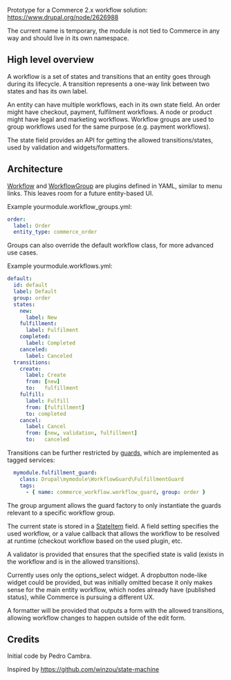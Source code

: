 Prototype for a Commerce 2.x workflow solution: https://www.drupal.org/node/2626988

The current name is temporary, the module is not tied to Commerce in any way
and should live in its own namespace.

High level overview
-------------------
A workflow is a set of states and transitions that an entity goes through during its lifecycle.
A transition represents a one-way link between two states and has its own label.

An entity can have multiple workflows, each in its own state field.
An order might have checkout, payment, fulfilment workflows.
A node or product might have legal and marketing workflows.
Workflow groups are used to group workflows used for the same purpose (e.g. payment workflows).

The state field provides an API for getting the allowed transitions/states, used
by validation and widgets/formatters.

Architecture
------------
[Workflow](https://github.com/bojanz/commerce_workflow/blob/8.x-1.x/src/Plugin/Workflow/WorkflowInterface.php) and [WorkflowGroup](https://github.com/bojanz/commerce_workflow/blob/8.x-1.x/src/Plugin/WorkflowGroup/WorkflowGroupInterface.php) are plugins defined in YAML, similar to menu links.
This leaves room for a future entity-based UI.

Example yourmodule.workflow_groups.yml:
```yaml
order:
  label: Order
  entity_type: commerce_order
```
Groups can also override the default workflow class, for more advanced use cases.

Example yourmodule.workflows.yml:
```yaml
default:
  id: default
  label: Default
  group: order
  states:
    new:
      label: New
    fulfillment:
      label: Fulfilment
    completed:
      label: Completed
    canceled:
      label: Canceled
  transitions:
    create:
      label: Create
      from: [new]
      to:   fulfillment
    fulfill:
      label: Fulfill
      from: [fulfillment]
      to: completed
    cancel:
      label: Cancel
      from: [new, validation, fulfillment]
      to:   canceled
```

Transitions can be further restricted by [guards](https://github.com/bojanz/commerce_workflow/blob/8.x-1.x/src/WorkflowGuard/WorkflowGuardInterface.php), which are implemented as tagged services:
```yaml
  mymodule.fulfillment_guard:
    class: Drupal\mymodule\WorkflowGuard\FulfillmentGuard
    tags:
      - { name: commerce_workflow.workflow_guard, group: order }
```
The group argument allows the guard factory to only instantiate the guards relevant
to a specific workflow group.

The current state is stored in a [StateItem](https://github.com/bojanz/commerce_workflow/blob/8.x-1.x/src/Plugin/Field/FieldType/StateItem.php) field.
A field setting specifies the used workflow, or a value callback that allows
the workflow to be resolved at runtime (checkout workflow based on the used plugin, etc.

A validator is provided that ensures that the specified state is valid (exists in the
workflow and is in the allowed transitions).

Currently uses only the options_select widget.
A dropbutton node-like widget could be provided, but was initially omitted becase
it only makes sense for the main entity workflow, which nodes already have (published status),
while Commerce is pursuing a different UX.

A formatter will be provided that outputs a form with the allowed transitions,
allowing workflow changes to happen outside of the edit form.

Credits
-------
Initial code by Pedro Cambra.

Inspired by https://github.com/winzou/state-machine
